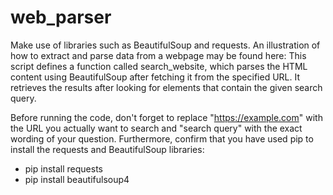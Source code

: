 # web_parser
Make use of libraries such as BeautifulSoup and requests. An illustration of how to extract and parse data from a webpage may be found here:
This script defines a function called search_website, which parses the HTML content using BeautifulSoup after fetching it from the specified URL. It retrieves the results after looking for elements that contain the given search query.

Before running the code, don't forget to replace "https://example.com" with the URL you actually want to search and "search query" with the exact wording of your question. Furthermore, confirm that you have used pip to install the requests and BeautifulSoup libraries:

- pip install requests
- pip install beautifulsoup4

